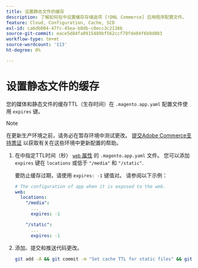 ```yaml
---
title: 设置静态文件的缓存
description: 了解如何在中设置缓存存储选项 [!DNL Commerce] 应用程序配置文件。
feature: Cloud, Configuration, Cache, SCD
exl-id: ca6db004-47fc-45ea-b8db-c0ecc3c2136b
source-git-commit: eace5d84fa0915489bf562ccf79fde04f6b9d083
workflow-type: tm+mt
source-wordcount: '113'
ht-degree: 0%

---
```


# 设置静态文件的缓存

您的媒体和静态文件的缓存TTL（生存时间）在 `.magento.app.yaml` 配置文件使用 `expires` 键。

>[!NOTE]
>
>在更新生产环境之前，请务必在暂存环境中测试更改。 [提交Adobe Commerce支持票证](https://experienceleague.adobe.com/docs/commerce-knowledge-base/kb/help-center-guide/magento-help-center-user-guide.html#submit-ticket) 以获取有关在这些环境中更新配置的帮助。

1. 在中指定TTL时间（秒） [`web` 属性](web-property.md) 的 `.magento.app.yaml` 文件。 您可以添加 `expires` 键在 `locations` 或低于 `"/media"` 和 `"/static"`.

   要防止缓存过期，请使用 `expires: -1` 键值对。 请参阅以下示例：

   ```yaml
   # The configuration of app when it is exposed to the web.
   web:
     locations:
       "/media":
         ...
         expires: -1
   
       "/static":
         ...
         expires: -1
   ```

1. 添加、提交和推送代码更改。

   ```bash
   git add -A && git commit -m "Set cache TTL for static files" && git push origin <branch-name>
   ```
